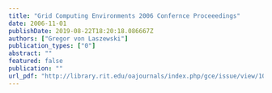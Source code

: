 ```yaml
---
title: "Grid Computing Environments 2006 Confernce Proceeedings"
date: 2006-11-01
publishDate: 2019-08-22T18:20:18.086667Z
authors: ["Gregor von Laszewski"]
publication_types: ["0"]
abstract: ""
featured: false
publication: ""
url_pdf: "http://library.rit.edu/oajournals/index.php/gce/issue/view/10/showToc"
---
```


